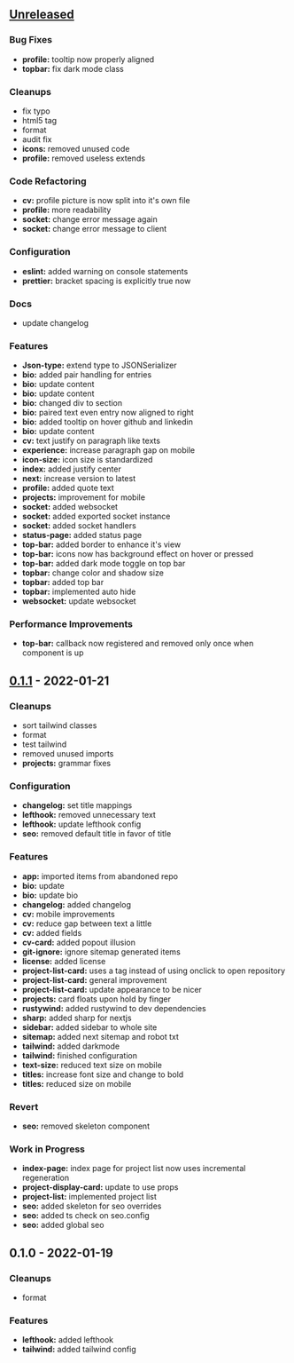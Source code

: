 <a name="unreleased"></a>
## [Unreleased]

### Bug Fixes
- **profile:** tooltip now properly aligned
- **topbar:** fix dark mode class

### Cleanups
- fix typo
- html5 tag
- format
- audit fix
- **icons:** removed unused code
- **profile:** removed useless extends

### Code Refactoring
- **cv:** profile picture is now split into it's own file
- **profile:** more readability
- **socket:** change error message again
- **socket:** change error message to client

### Configuration
- **eslint:** added warning on console statements
- **prettier:** bracket spacing is explicitly true now

### Docs
- update changelog

### Features
- **Json-type:** extend type to JSONSerializer
- **bio:** added pair handling for entries
- **bio:** update content
- **bio:** update content
- **bio:** changed div to section
- **bio:** paired text even entry now aligned to right
- **bio:** added tooltip on hover github and linkedin
- **bio:** update content
- **cv:** text justify on paragraph like texts
- **experience:** increase paragraph gap on mobile
- **icon-size:** icon size is standardized
- **index:** added justify center
- **next:** increase version to latest
- **profile:** added quote text
- **projects:** improvement for mobile
- **socket:** added websocket
- **socket:** added exported socket instance
- **socket:** added socket handlers
- **status-page:** added status page
- **top-bar:** added border to enhance it's view
- **top-bar:** icons now has background effect on hover or pressed
- **top-bar:** added dark mode toggle on top bar
- **topbar:** change color and shadow size
- **topbar:** added top bar
- **topbar:** implemented auto hide
- **websocket:** update websocket

### Performance Improvements
- **top-bar:** callback now registered and removed only once when component is up


<a name="0.1.1"></a>
## [0.1.1] - 2022-01-21
### Cleanups
- sort tailwind classes
- format
- test tailwind
- removed unused imports
- **projects:** grammar fixes

### Configuration
- **changelog:** set title mappings
- **lefthook:** removed unnecessary text
- **lefthook:** update lefthook config
- **seo:** removed default title in favor of title

### Features
- **app:** imported items from abandoned repo
- **bio:** update
- **bio:** update bio
- **changelog:** added changelog
- **cv:** mobile improvements
- **cv:** reduce gap between text a little
- **cv:** added fields
- **cv-card:** added popout illusion
- **git-ignore:** ignore sitemap generated items
- **license:** added license
- **project-list-card:** uses a tag instead of using onclick to open repository
- **project-list-card:** general improvement
- **project-list-card:** update appearance to be nicer
- **projects:** card floats upon hold by finger
- **rustywind:** added rustywind to dev dependencies
- **sharp:** added sharp for nextjs
- **sidebar:** added sidebar to whole site
- **sitemap:** added next sitemap and robot txt
- **tailwind:** added darkmode
- **tailwind:** finished configuration
- **text-size:** reduced text size on mobile
- **titles:** increase font size and change to bold
- **titles:** reduced size on mobile

### Revert
- **seo:** removed skeleton component

### Work in Progress
- **index-page:** index page for project list now uses incremental regeneration
- **project-display-card:** update to use props
- **project-list:** implemented project list
- **seo:** added skeleton for seo overrides
- **seo:** added ts check on seo.config
- **seo:** added global seo


<a name="0.1.0"></a>
## 0.1.0 - 2022-01-19
### Cleanups
- format

### Features
- **lefthook:** added lefthook
- **tailwind:** added tailwind config


[Unreleased]: https://github.com/tigorlazuardi/at-home/compare/0.1.1...HEAD
[0.1.1]: https://github.com/tigorlazuardi/at-home/compare/0.1.0...0.1.1
